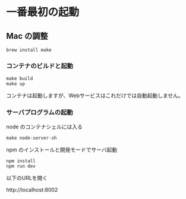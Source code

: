# 一番最初の起動


## Mac の調整

```
brew install make
```

### コンテナのビルドと起動


```
make build
make up
```

コンテナは起動しますが、Webサービスはこれだけでは自動起動しません。

### サーバプログラムの起動

node のコンテナシェルには入る

```
make node-server-sh
```

npm のインストールと開発モードでサーバ起動

```
npm install
npm run dev
```

以下のURLを開く

http://localhost:8002


